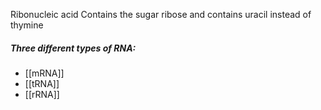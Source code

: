 Ribonucleic acid
Contains the sugar ribose and contains uracil instead of thymine

##### Three different types of RNA:
- [[mRNA]]
- [[tRNA]]
- [[rRNA]]